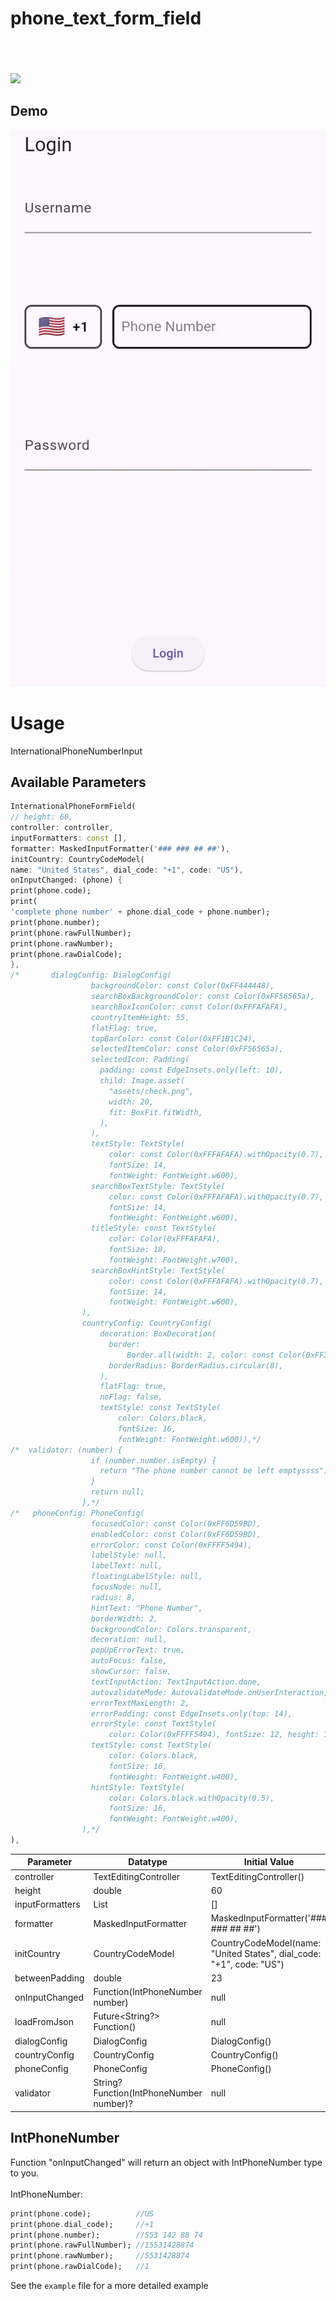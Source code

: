 
# phone_text_form_field

<div style="height:6px;"></div>

<div style="height:32px;"></div>

![](https://github.com/Moeed366/images/assets/101408316/d39904f4-9417-4c8b-919c-bc8c31c9079d)


## Demo

![Alt text](text_form_fied.gif)

# Usage
InternationalPhoneNumberInput

## Available Parameters

```dart
InternationalPhoneFormField(
// height: 60,
controller: controller,
inputFormatters: const [],
formatter: MaskedInputFormatter('### ### ## ##'),
initCountry: CountryCodeModel(
name: "United States", dial_code: "+1", code: "US"),
onInputChanged: (phone) {
print(phone.code);
print(
'complete phone number' + phone.dial_code + phone.number);
print(phone.number);
print(phone.rawFullNumber);
print(phone.rawNumber);
print(phone.rawDialCode);
},
/*       dialogConfig: DialogConfig(
                  backgroundColor: const Color(0xFF444448),
                  searchBoxBackgroundColor: const Color(0xFF56565a),
                  searchBoxIconColor: const Color(0xFFFAFAFA),
                  countryItemHeight: 55,
                  flatFlag: true,
                  topBarColor: const Color(0xFF1B1C24),
                  selectedItemColor: const Color(0xFF56565a),
                  selectedIcon: Padding(
                    padding: const EdgeInsets.only(left: 10),
                    child: Image.asset(
                      "assets/check.png",
                      width: 20,
                      fit: BoxFit.fitWidth,
                    ),
                  ),
                  textStyle: TextStyle(
                      color: const Color(0xFFFAFAFA).withOpacity(0.7),
                      fontSize: 14,
                      fontWeight: FontWeight.w600),
                  searchBoxTextStyle: TextStyle(
                      color: const Color(0xFFFAFAFA).withOpacity(0.7),
                      fontSize: 14,
                      fontWeight: FontWeight.w600),
                  titleStyle: const TextStyle(
                      color: Color(0xFFFAFAFA),
                      fontSize: 18,
                      fontWeight: FontWeight.w700),
                  searchBoxHintStyle: TextStyle(
                      color: const Color(0xFFFAFAFA).withOpacity(0.7),
                      fontSize: 14,
                      fontWeight: FontWeight.w600),
                ),
                countryConfig: CountryConfig(
                    decoration: BoxDecoration(
                      border:
                          Border.all(width: 2, color: const Color(0xFF3f4046)),
                      borderRadius: BorderRadius.circular(8),
                    ),
                    flatFlag: true,
                    noFlag: false,
                    textStyle: const TextStyle(
                        color: Colors.black,
                        fontSize: 16,
                        fontWeight: FontWeight.w600)),*/
/*  validator: (number) {
                  if (number.number.isEmpty) {
                    return "The phone number cannot be left emptyssss";
                  }
                  return null;
                },*/
/*   phoneConfig: PhoneConfig(
                  focusedColor: const Color(0xFF6D59BD),
                  enabledColor: const Color(0xFF6D59BD),
                  errorColor: const Color(0xFFFF5494),
                  labelStyle: null,
                  labelText: null,
                  floatingLabelStyle: null,
                  focusNode: null,
                  radius: 8,
                  hintText: "Phone Number",
                  borderWidth: 2,
                  backgroundColor: Colors.transparent,
                  decoration: null,
                  popUpErrorText: true,
                  autoFocus: false,
                  showCursor: false,
                  textInputAction: TextInputAction.done,
                  autovalidateMode: AutovalidateMode.onUserInteraction,
                  errorTextMaxLength: 2,
                  errorPadding: const EdgeInsets.only(top: 14),
                  errorStyle: const TextStyle(
                      color: Color(0xFFFF5494), fontSize: 12, height: 1),
                  textStyle: const TextStyle(
                      color: Colors.black,
                      fontSize: 16,
                      fontWeight: FontWeight.w400),
                  hintStyle: TextStyle(
                      color: Colors.black.withOpacity(0.5),
                      fontSize: 16,
                      fontWeight: FontWeight.w400),
                ),*/
),
```

| Parameter                           | Datatype                                 |             Initial Value             |
|---------------------------------    |----------------------------------        |---------------------------------------|
| controller                          | TextEditingController                    |        TextEditingController()        |
| height                              | double                                   |                  60                   |
| inputFormatters                     | List<TextInputFormatter>                 |                  []                   |
| formatter                           | MaskedInputFormatter                     | MaskedInputFormatter('### ### ## ##') |
| initCountry                         | CountryCodeModel                         | CountryCodeModel(name: "United States", dial_code: "+1", code: "US") |
| betweenPadding                      | double                                   |                  23                   |
| onInputChanged                      | Function(IntPhoneNumber number)          |                 null                  |
| loadFromJson                        | Future<String?> Function()               |                 null                  |
| dialogConfig                        | DialogConfig                             |            DialogConfig()             |
| countryConfig                       | CountryConfig                            |            CountryConfig()            |
| phoneConfig                         | PhoneConfig                              |            PhoneConfig()              |
| validator                           | String? Function(IntPhoneNumber number)? |                 null                  |




## IntPhoneNumber
Function "onInputChanged" will return an object with IntPhoneNumber type to you. <br></br>
IntPhoneNumber:
```dart
print(phone.code);          //US
print(phone.dial_code);     //+1
print(phone.number);        //553 142 88 74
print(phone.rawFullNumber); //15531428874
print(phone.rawNumber);     //5531428874
print(phone.rawDialCode);   //1
```



See the `example` file for a more detailed example

